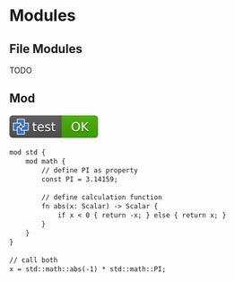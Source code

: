 # Modules

## File Modules

TODO

## Mod

[![test](.test/mod_example.svg)](.test/mod_example.log)

```µcad,mod_example
mod std {
    mod math {
        // define PI as property
        const PI = 3.14159;

        // define calculation function
        fn abs(x: Scalar) -> Scalar {
            if x < 0 { return -x; } else { return x; }
        }
    }
}

// call both
x = std::math::abs(-1) * std::math::PI;
```
